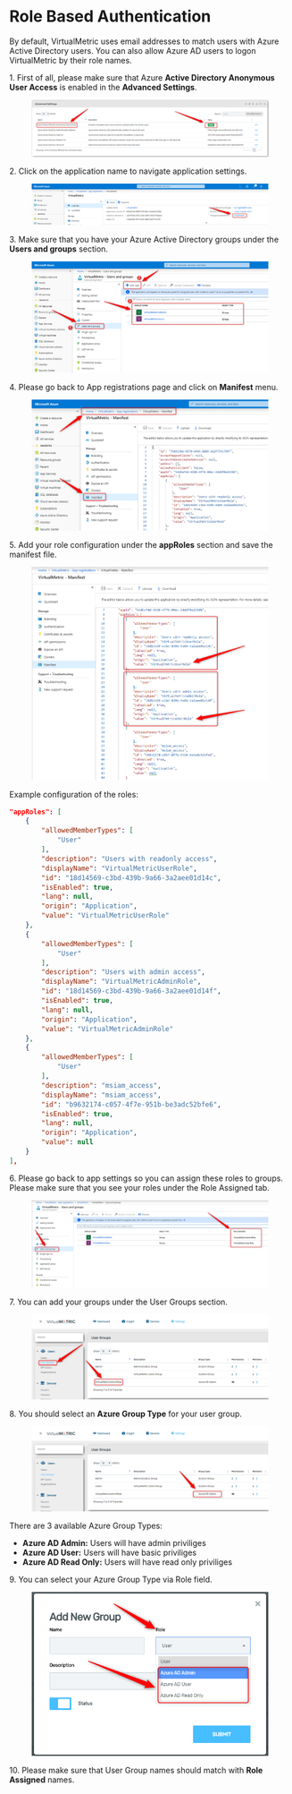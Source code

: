# Role Based Authentication

By default, VirtualMetric uses email addresses to match users with Azure Active Directory users. You can also allow Azure AD users to logon VirtualMetric by their role names.

1\.      First of all, please make sure that Azure **Active Directory Anonymous User Access** is enabled in the **Advanced Settings**.

<figure><img src="../../.gitbook/assets/AzureAD-AnonymousLogon.png" alt=""><figcaption></figcaption></figure>

2\.      Click on the application name to navigate application settings.

<figure><img src="../../.gitbook/assets/AzureADRoleBased01.png" alt=""><figcaption></figcaption></figure>

3\.      Make sure that you have your Azure Active Directory groups under the **Users and groups** section.

<figure><img src="../../.gitbook/assets/AzureADRoleBased02.png" alt=""><figcaption></figcaption></figure>

4\.      Please go back to App registrations page and click on **Manifest** menu.

<div align="left">

<figure><img src="../../.gitbook/assets/AzureADManifest.png" alt="" width="563"><figcaption></figcaption></figure>

</div>

5\.      Add your role configuration under the **appRoles** section and save the manifest file.

<div align="left">

<figure><img src="../../.gitbook/assets/AzureADManifestRoleBased.png" alt="" width="563"><figcaption></figcaption></figure>

</div>

Example configuration of the roles:

```json
"appRoles": [
	{
		"allowedMemberTypes": [
			"User"
		],
		"description": "Users with readonly access",
		"displayName": "VirtualMetricUserRole",
		"id": "18d14569-c3bd-439b-9a66-3a2aee01d14c",
		"isEnabled": true,
		"lang": null,
		"origin": "Application",
		"value": "VirtualMetricUserRole"
	},
	{
		"allowedMemberTypes": [
			"User"
		],
		"description": "Users with admin access",
		"displayName": "VirtualMetricAdminRole",
		"id": "18d14569-c3bd-439b-9a66-3a2aee01d14f",
		"isEnabled": true,
		"lang": null,
		"origin": "Application",
		"value": "VirtualMetricAdminRole"
	},
	{
		"allowedMemberTypes": [
			"User"
		],
		"description": "msiam_access",
		"displayName": "msiam_access",
		"id": "b9632174-c057-4f7e-951b-be3adc52bfe6",
		"isEnabled": true,
		"lang": null,
		"origin": "Application",
		"value": null
	}
],

```

6\.      Please go back to app settings so you can assign these roles to groups. Please make sure that you see your roles under the Role Assigned tab.

<figure><img src="../../.gitbook/assets/AzureADRoleBased03 (1).png" alt=""><figcaption></figcaption></figure>

7\.      You can add your groups under the User Groups section.

<figure><img src="../../.gitbook/assets/AzureADRoleBased04 (2).png" alt=""><figcaption></figcaption></figure>

8\.      You should select an **Azure Group Type** for your user group.

<figure><img src="../../.gitbook/assets/AzureADRoleBased05.png" alt=""><figcaption></figcaption></figure>

There are 3 available Azure Group Types:

* **Azure AD Admin:** Users will have admin priviliges
* **Azure AD User:** Users will have basic priviliges
* **Azure AD Read Only:** Users will have read only priviliges

9\.      You can select your Azure Group Type via Role field.

<div align="left">

<figure><img src="../../.gitbook/assets/AzureADRoleBased07.png" alt=""><figcaption></figcaption></figure>

</div>

10\.      Please make sure that User Group names should match with **Role Assigned** names.
